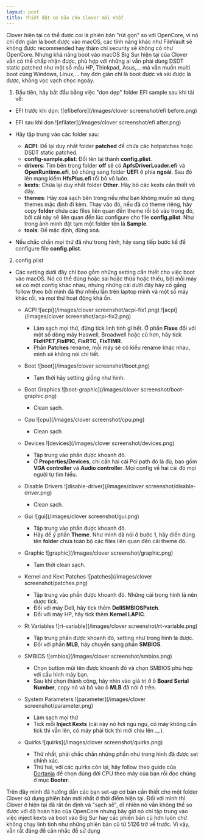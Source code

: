 ```yaml
---
layout: post
title: Thiết đặt cơ bản cho Clover mới nhất
---
```


Clover hiện tại có thể được coi là phiên bản "rút gọn" so với OpenCore, vì nó chỉ đơn giản là boot được vào macOS, các tính năng khác như FileVault sẽ không được recommended hay thậm chí security sẽ không có như OpenCore. Nhưng khả năng boot vào macOS Big Sur hiện tại của Clover vẫn có thể chấp nhận được, phù hợp với những ai vẫn phải dùng DSDT static patched như một số mẫu HP, Thinkpad, Asus,... mà vẫn muốn multi boot cùng Windows, Linux,... hay đơn giản chỉ là boot được và xài được là được, không vọc vạch chọc ngoáy.

1. Đầu tiên, hãy bắt đầu bằng việc "dọn dẹp" folder EFI sample sau khi tải về:

  - EFI trước khi dọn:
    ![efibefore](/images/clover screenshot/efi before.png)

  - EFI sau khi dọn
    ![efilater](/images/clover screenshot/efi after.png)

  - Hãy tập trung vào các folder sau:
    - **ACPI**: Để lại duy nhất folder **patched** để chứa các hotpatches hoặc DSDT static patched.
    - **config-sample.plist**: Đổi tên lại thành **config.plist**.
    - **drivers**: Tìm bên trong folder **off** sẽ có **ApfsDriverLoader.efi** và **OpenRuntime.efi**, bỏ chúng sang folder **UEFI** ở phía **ngoài**. Sau đó lên mạng kiếm **HfsPlus.efi** rồi bỏ vô luôn.
    - **kexts**: Chừa lại duy nhất folder **Other**. Hãy bỏ các kexts cần thiết vô đây.
    - **themes**: Hãy xoá sạch bên trong nếu như bạn không muốn sử dụng themes mặc định đi kèm. Thay vào đó, nếu đã có theme riêng, hãy copy **folder** chứa các files liên quan đến theme rồi bỏ vào trong đó, bởi cái này sẽ liên quan đến lúc configure cho file **config.plist**. Như trong ảnh mình đặt tạm một folder tên là **Sample**.
    - **tools**: Để mặc định, đừng xoá.
  - Nếu chắc chắn mọi thứ đã như trong hình, hãy sang tiếp bước kế để configure file **config.plist**.

2. config.plist

  - Các setting dưới đây chỉ bao gồm những setting cần thiết cho việc boot vào macOS. Nó có thể đúng hoặc sai hoặc thừa hoặc thiếu, bởi mỗi máy sẽ có một config khác nhau, nhưng những cái dưới đây hãy cố gắng follow theo bởi mình đã thử nhiều lần trên laptop mình và một số máy khác rồi, và mọi thứ hoạt động khá ổn.

    - ACPI
    ![acpi](/images/clover screenshot/acpi-fix1.png)
    ![acpi](/images/clover screenshot/acpi-fix2.png)
      - Làm sạch mọi thứ, đừng tick linh tinh gì hết. Ở phần **Fixes** đối với một số dòng máy Haswell, Broadwell hoặc cũ hơn, hãy tick **FixHPET**,**FixIPIC**, **FixRTC**, **FixTIMR**.
      - Phần **Patches** rename, mỗi máy sẽ có kiểu rename khác nhau, mình sẽ không nói chi tiết.

    - Boot
    ![boot](/images/clover screenshot/boot.png)
      - Tạm thời hãy setting giống như hình.

    - Boot Graphics
    ![boot-graphic](/images/clover screenshot/boot-graphic.png)
      - Clean sạch.

    - Cpu
    ![cpu](/images/clover screenshot/cpu.png)
      - Clean sạch
    
    - Devices
    ![devices](/images/clover screenshot/devices.png)
      - Tập trung vào phần được khoanh đỏ.
      - Ở **Properties/Devices**, chỉ cần hai cái Pci path đó là đủ, bao gồm **VGA controller** và **Audio controller**. Mọi config về hai cái đó mọi người tự tìm hiểu.

    - Disable Drivers
    ![disable-driver](/images/clover screenshot/disable-driver.png)
      - Clean sạch.

    - Gui
    ![gui](/images/clover screenshot/gui.png)
      - Tập trung vào phần được khoanh đỏ.
      - Hãy để ý phần **Theme**. Như mình đã nói ở bước 1, hãy điền đúng tên **folder** chứa toàn bộ các files liên quan đến cái theme đó.

    - Graphic
    ![graphic](/images/clover screenshot/graphic.png)
      - Tạm thời clean sạch.

    - Kernel and Kext Patches
    ![patches](/images/clover screenshot/patches.png)
      - Tập trung vào phần được khoanh đỏ. Những cái trong hình là nên dược tick.
      - Đối với máy Dell, hãy tick thêm **DellSMBIOSPatch**.
      - Đối với máy HP, hãy tick thêm **Kernel LAPIC**.

    - Rt Variables
    ![rt-variable](/images/clover screenshot/rt-variable.png)
      - Tập trung phần được khoanh đỏ, setting như trong hình là được.
      - Đối với phần **MLB**, hãy chuyển sang phần **SMBIOS**.

    - SMBIOS
    ![smbios](/images/clover screenshot/smbios.png)
      - Chọn button mũi tên được khoanh đỏ và chọn SMBIOS phù hợp với cấu hình máy bạn.
      - Sau khi chọn thành công, hãy nhìn vào giá trị ở ô **Board Serial Number**, copy nó và bỏ vào ô **MLB** đã nói ở trên.

    - System Parameters
    ![parameter](/images/clover screenshot/parameter.png)
      - Làm sạch mọi thứ
      - Tick mỗi **Inject Kexts** (cái này nó hơi ngu ngu, có máy không cần tick thì vẫn lên, có máy phải tick thì mới chịu lên ._.).

    - Quirks
    ![quirks](/images/clover screenshot/quirks.png)
      - Thứ nhất, phải chắc chắn những phần như trong hình đã được set chính xác.
      - Thứ hai, với các quirks còn lại, hãy follow theo guide của [Dortania](https://dortania.github.io/OpenCore-Install-Guide/config.plist/#selecting-your-platform) để chọn đúng đời CPU theo máy của bạn rồi đọc chúng ở mục **Booter**.

Trên đây mình đã hướng dẫn các bạn set-up cơ bản cần thiết cho một folder Clover sử dụng phiên bản mới nhất ở thời điểm hiện tại. Đối với mình thì Clover ở hiện tại đã rất ổn định và "sạch sẽ", dĩ nhiên nó vẫn không thể so được với độ hoàn hảo của OpenCore nhưng bây giờ nó chỉ tập trung vào việc inject kexts và boot vào Big Sur hay các phiên bản cũ hơn luôn chứ không chạy linh tinh như những phiên bản cũ từ 5126 trở về trước. Vì vậy, vẫn rất đáng để cân nhắc để sử dụng